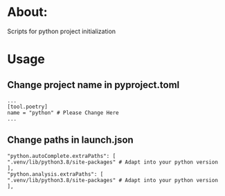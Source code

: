 # About:
Scripts for python project initialization
# Usage
## Change project name in pyproject.toml
```
...
[tool.poetry]
name = "python" # Please Change Here
...
```
## Change paths in launch.json
```
"python.autoComplete.extraPaths": [
".venv/lib/python3.8/site-packages" # Adapt into your python version
],
"python.analysis.extraPaths": [
".venv/lib/python3.8/site-packages" # Adapt into your python version
],
```
